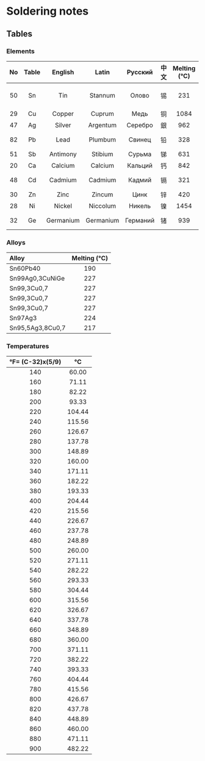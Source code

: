 # Soldering notes




## Tables


### Elements

|  No  | Table |  English  |   Latin   | Русский  | 中文 | Melting (°C) |      Toxicity      |
|:----:|:-----:|:---------:|:---------:|:--------:|:----:|:------------:|:------------------:|
|  50  |  Sn   | Tin       | Stannum   | Олово    |  锡  |      231     | LOW (fumes & dust) |
|  29  |  Cu   | Copper    | Cuprum    | Медь     |  铜  |     1084     | NO                 |
|  47  |  Ag   | Silver    | Argentum  | Серебро  |  銀  |      962     | LOW                |
|  82  |  Pb   | Lead      | Plumbum   | Свинец   |  铅  |      328     | VERY HIGH          |
|  51  |  Sb   | Antimony  | Stibium   | Сурьма   |  锑  |      631     | HIGH               |
|  20  |  Ca   | Calcium   | Calcium   | Кальций  |  钙  |      842     | NO                 |
|  48  |  Cd   | Cadmium   | Cadmium   | Кадмий   |  镉  |      321     | VERY HIGH          |
|  30  |  Zn   | Zinc      | Zincum    | Цинк     |  锌  |      420     | LOW                |
|  28  |  Ni   | Nickel    | Niccolum  | Никель   |  镍  |     1454     | HIGH               |
|  32  |  Ge   | Germanium | Germаnium | Германий |  锗  |      939     | VERY LOW           |


### Alloys

|       Alloy      | Melting (°C) |
|:-----------------|:------------:|
| Sn60Pb40         |      190     |
| Sn99Ag0,3CuNiGe  |      227     |
| Sn99,3Cu0,7      |      227     |
| Sn99,3Cu0,7      |      227     |
| Sn99,3Cu0,7      |      227     |
| Sn97Ag3          |      224     |
| Sn95,5Ag3,8Cu0,7 |      217     |


### Temperatures

|°F= (C-32)x(5/9)|   °C   |
|:--------------:|:------:|
|       140      |  60.00 |
|       160      |  71.11 |
|       180      |  82.22 |
|       200      |  93.33 |
|       220      | 104.44 |
|       240      | 115.56 |
|       260      | 126.67 |
|       280      | 137.78 |
|       300      | 148.89 |
|       320      | 160.00 |
|       340      | 171.11 |
|       360      | 182.22 |
|       380      | 193.33 |
|       400      | 204.44 |
|       420      | 215.56 |
|       440      | 226.67 |
|       460      | 237.78 |
|       480      | 248.89 |
|       500      | 260.00 |
|       520      | 271.11 |
|       540      | 282.22 |
|       560      | 293.33 |
|       580      | 304.44 |
|       600      | 315.56 |
|       620      | 326.67 |
|       640      | 337.78 |
|       660      | 348.89 |
|       680      | 360.00 |
|       700      | 371.11 |
|       720      | 382.22 |
|       740      | 393.33 |
|       760      | 404.44 |
|       780      | 415.56 |
|       800      | 426.67 |
|       820      | 437.78 |
|       840      | 448.89 |
|       860      | 460.00 |
|       880      | 471.11 |
|       900      | 482.22 |


